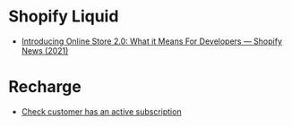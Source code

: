 # Shopify Liquid

- [Introducing Online Store 2.0: What it Means For Developers — Shopify News (2021)](https://www.shopify.co.uk/partners/blog/shopify-online-store)

# Recharge

- [Check customer has an active subscription](https://www.huratips.com/tech-tips/how-to-check-if-customer-have-active-subscription-or-not-in-recharge-app-on-shopify.html)
